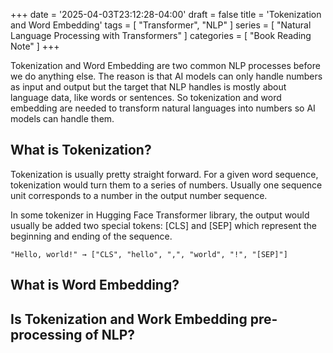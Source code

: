 +++
date = '2025-04-03T23:12:28-04:00'
draft = false
title = 'Tokenization and Word Embedding'
tags = [
	"Transformer",
	"NLP"
]
series = [
	"Natural Language Processing with Transformers"
]
categories = [
	"Book Reading Note"
]
+++

Tokenization and Word Embedding are two common NLP processes before we do anything else. The reason is that AI models can only handle numbers as input and output but the target that NLP handles is mostly about language data, like words or sentences. So tokenization and word embedding are needed to transform natural languages into numbers so AI models can handle them.
## What is Tokenization?
Tokenization is usually pretty straight forward. For a given word sequence, tokenization would turn them to a series of numbers. Usually one sequence unit corresponds to a number in the output number sequence.

In some tokenizer in Hugging Face Transformer library, the output would usually be added two special tokens: [CLS] and [SEP] which represent the beginning and ending of the sequence.
```
"Hello, world!" → ["CLS", "hello", ",", "world", "!", "[SEP]"]
```

## What is Word Embedding?
## Is Tokenization and Work Embedding pre-processing of NLP?
